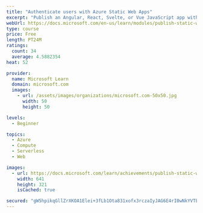 ```yaml
---
title: "Authenticate users with Azure Static Web Apps"
excerpt: "Publish an Angular, React, Svelte, or Vue JavaScript app with API and authentication using Azure Static Web Apps and Azure Functions. Deploy your code from GitHub to a staging site using preview URLs."
webUrl: https://docs.microsoft.com/en-us/learn/modules/publish-static-web-app-authentication/
type: course
price: Free
length: PT24M
ratings:
  count: 34
  average: 4.5882354
heat: 52

provider:
  name: Microsoft Learn
  domain: microsoft.com
  images:
    - url: /assets/images/organizations/microsoft.com-50x50.jpg
      width: 50
      height: 50

levels:
  - Beginner

topics:
  - Azure
  - Compute
  - Serverless
  - Web

images:
  - url: https://docs.microsoft.com/learn/achievements/publish-static-web-app-authentication-social.png
    width: 641
    height: 321
    isCached: true

secured: "gW5hpikqGllZrXKOA1Elei+3fLb1Ota831xofx3rczaIyJAG6E4rI0wNkYVTEFRQKsbSK71ZrGnxSFRGBhM33nXDWWZ86hM47GA0oQiuq6nfwfqFmLjmbsUwE7P2eV65VaOujLLPg9295KBuLmPzERF0/vNo2l9ZRRMnD+EGdIUkSOY2nhS7D2CGOa33YRkhA6IpDgGRdAbUVCK41BhGvEUXmgZx5datyzuPxTnpeSPI+PPIxOxbd+mIe9bWwxjFkLP0VIa/oBUKh9PS44wc/kuJsMOk5Okv4ZsCSsTQGhrNAJLPTWaW6MYJ+twk1zk4NKSQm4VaaqGTfXSYHSDhDSbLaMxRQHrl+kSBhMT1UF1SMyvLabxEUYzlOozX/h+sZNf0+dqQEf9s+fd022U0fKQo+puE9u057N05Vqitc8I=;fE1ib8ouQ8qqVOBEKLtVDg=="
---
```


